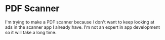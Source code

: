 # PDF Scanner

I'm trying to make a PDF scanner because I don't want to keep looking at ads in the scanner app I already have. I'm not an expert in app development so it will take a long time. 

